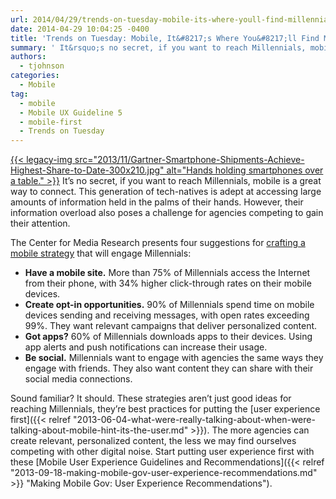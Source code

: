 ```yaml
---
url: 2014/04/29/trends-on-tuesday-mobile-its-where-youll-find-millennials.md
date: 2014-04-29 10:04:25 -0400
title: 'Trends on Tuesday: Mobile, It&#8217;s Where You&#8217;ll Find Millennials'
summary: ' It&rsquo;s no secret, if you want to reach Millennials, mobile is a great way to connect. This generation of tech-natives is adept at accessing large amounts of information held in the palms of their hands. However, their information overload also poses a challenge for agencies'
authors:
  - tjohnson
categories:
  - Mobile
tag:
  - mobile
  - Mobile UX Guideline 5
  - mobile-first
  - Trends on Tuesday
---
```


[{{< legacy-img src="2013/11/Gartner-Smartphone-Shipments-Achieve-Highest-Share-to-Date-300x210.jpg" alt="Hands holding smartphones over a table." >}}](https://s3.amazonaws.com/sitesusa/wp-content/uploads/sites/212/2013/11/Gartner-Smartphone-Shipments-Achieve-Highest-Share-to-Date-300x210.jpg) It’s no secret, if you want to reach Millennials, mobile is a great way to connect. This generation of tech-natives is adept at accessing large amounts of information held in the palms of their hands. However, their information overload also poses a challenge for agencies competing to gain their attention.

The Center for Media Research presents four suggestions for [crafting a mobile strategy](http://www.mediapost.com/publications/article/220100/reaching-millennials-with-mobile.html) that will engage Millennials:

  * **Have a mobile site.** More than 75% of Millennials access the Internet from their phone, with 34% higher click-through rates on their mobile devices.
  * **Create opt-in opportunities.** 90% of Millennials spend time on mobile devices sending and receiving messages, with open rates exceeding 99%. They want relevant campaigns that deliver personalized content.
  * **Got apps?** 60% of Millennials downloads apps to their devices. Using app alerts and push notifications can increase their usage.
  * **Be social.** Millennials want to engage with agencies the same ways they engage with friends. They also want content they can share with their social media connections.

Sound familiar? It should. These strategies aren’t just good ideas for reaching Millennials, they’re best practices for putting the [user experience first]({{< relref "2013-06-04-what-were-really-talking-about-when-were-talking-about-mobile-hint-its-the-user.md" >}}). The more agencies can create relevant, personalized content, the less we may find ourselves competing with other digital noise. Start putting user experience first with these [Mobile User Experience Guidelines and Recommendations]({{< relref "2013-09-18-making-mobile-gov-user-experience-recommendations.md" >}} "Making Mobile Gov: User Experience Recommendations").